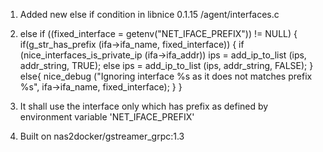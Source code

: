 1. Added new else if condition in libnice 0.1.15   /agent/interfaces.c

2. else if ((fixed_interface = getenv("NET_IFACE_PREFIX")) != NULL) {
        if(g_str_has_prefix (ifa->ifa_name, fixed_interface)) {
            if (nice_interfaces_is_private_ip (ifa->ifa_addr))
              ips = add_ip_to_list (ips, addr_string, TRUE);
            else
              ips = add_ip_to_list (ips, addr_string, FALSE);
        } else{
            nice_debug ("Ignoring interface %s as it does not matches prefix %s",
                ifa->ifa_name, fixed_interface);
        }
    }
    
        
3. It shall use the interface only which has prefix as defined by 
   environment variable 'NET_IFACE_PREFIX'
   
4. Built on nas2docker/gstreamer_grpc:1.3